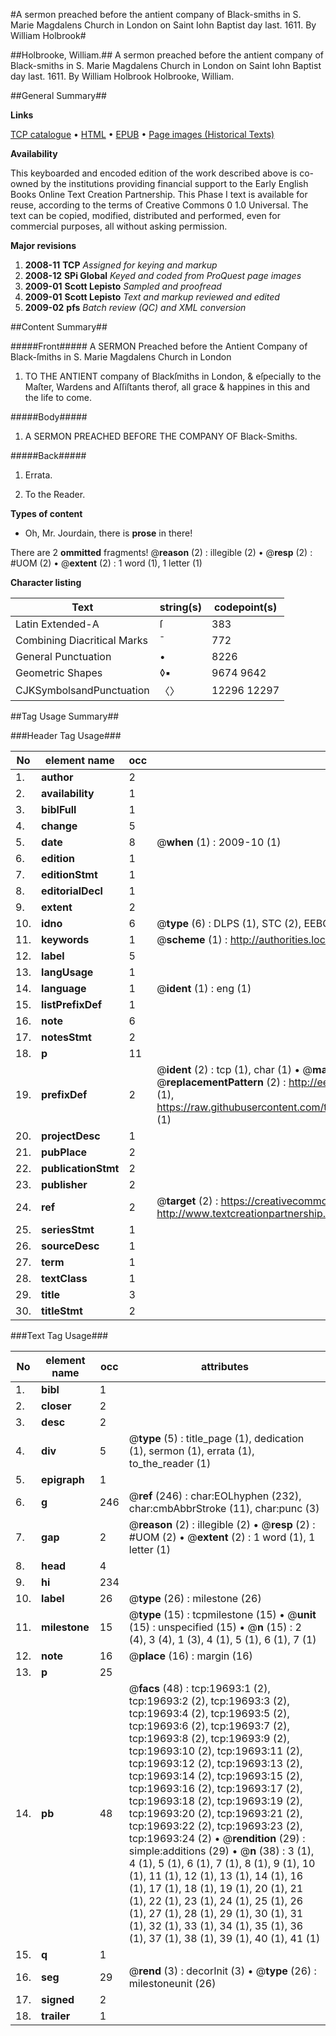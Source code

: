 #A sermon preached before the antient company of Black-smiths in S. Marie Magdalens Church in London on Saint Iohn Baptist day last. 1611. By William Holbrook#

##Holbrooke, William.##
A sermon preached before the antient company of Black-smiths in S. Marie Magdalens Church in London on Saint Iohn Baptist day last. 1611. By William Holbrook
Holbrooke, William.

##General Summary##

**Links**

[TCP catalogue](http://www.ota.ox.ac.uk/tcp/)  • 
[HTML](http://tei.it.ox.ac.uk/tcp/Texts-HTML/free/A03/A03445.html)  • 
[EPUB](http://tei.it.ox.ac.uk/tcp/Texts-EPUB/free/A03/A03445.epub) • 
[Page images (Historical Texts)](https://data.historicaltexts.jisc.ac.uk/view?pubId=eebo-99854282e&pageId=eebo-99854282e-19693-1)

**Availability**

This keyboarded and encoded edition of the
	       work described above is co-owned by the institutions
	       providing financial support to the Early English Books
	       Online Text Creation Partnership. This Phase I text is
	       available for reuse, according to the terms of Creative
	       Commons 0 1.0 Universal. The text can be copied,
	       modified, distributed and performed, even for
	       commercial purposes, all without asking permission.

**Major revisions**

1. __2008-11__ __TCP__ *Assigned for keying and markup*
1. __2008-12__ __SPi Global__ *Keyed and coded from ProQuest page images*
1. __2009-01__ __Scott Lepisto__ *Sampled and proofread*
1. __2009-01__ __Scott Lepisto__ *Text and markup reviewed and edited*
1. __2009-02__ __pfs__ *Batch review (QC) and XML conversion*

##Content Summary##

#####Front#####
A SERMON Preached before the Antient Company of Black-ſmiths in S. Marie Magdalens Church in London 
1. TO THE ANTIENT company of Blackſmiths in London, & eſpecially to the Maſter, Wardens and Aſſiſtants therof, all grace & happines in this and the life to come.

#####Body#####

1. A SERMON PREACHED BEFORE THE COMPANY OF Black-Smiths.

#####Back#####

1. Errata.

1. To the Reader.

**Types of content**

  * Oh, Mr. Jourdain, there is **prose** in there!

There are 2 **ommitted** fragments! 
 @__reason__ (2) : illegible (2)  •  @__resp__ (2) : #UOM (2)  •  @__extent__ (2) : 1 word (1), 1 letter (1)

**Character listing**


|Text|string(s)|codepoint(s)|
|---|---|---|
|Latin Extended-A|ſ|383|
|Combining             Diacritical Marks|̄|772|
|General Punctuation|•|8226|
|Geometric Shapes|◊▪|9674 9642|
|CJKSymbolsandPunctuation|〈〉|12296 12297|

##Tag Usage Summary##

###Header Tag Usage###

|No|element name|occ|attributes|
|---|---|---|---|
|1.|__author__|2||
|2.|__availability__|1||
|3.|__biblFull__|1||
|4.|__change__|5||
|5.|__date__|8| @__when__ (1) : 2009-10 (1)|
|6.|__edition__|1||
|7.|__editionStmt__|1||
|8.|__editorialDecl__|1||
|9.|__extent__|2||
|10.|__idno__|6| @__type__ (6) : DLPS (1), STC (2), EEBO-CITATION (1), PROQUEST (1), VID (1)|
|11.|__keywords__|1| @__scheme__ (1) : http://authorities.loc.gov/ (1)|
|12.|__label__|5||
|13.|__langUsage__|1||
|14.|__language__|1| @__ident__ (1) : eng (1)|
|15.|__listPrefixDef__|1||
|16.|__note__|6||
|17.|__notesStmt__|2||
|18.|__p__|11||
|19.|__prefixDef__|2| @__ident__ (2) : tcp (1), char (1)  •  @__matchPattern__ (2) : ([0-9\-]+):([0-9IVX]+) (1), (.+) (1)  •  @__replacementPattern__ (2) : http://eebo.chadwyck.com/downloadtiff?vid=$1&page=$2 (1), https://raw.githubusercontent.com/textcreationpartnership/Texts/master/tcpchars.xml#$1 (1)|
|20.|__projectDesc__|1||
|21.|__pubPlace__|2||
|22.|__publicationStmt__|2||
|23.|__publisher__|2||
|24.|__ref__|2| @__target__ (2) : https://creativecommons.org/publicdomain/zero/1.0/ (1), http://www.textcreationpartnership.org/docs/. (1)|
|25.|__seriesStmt__|1||
|26.|__sourceDesc__|1||
|27.|__term__|1||
|28.|__textClass__|1||
|29.|__title__|3||
|30.|__titleStmt__|2||


###Text Tag Usage###

|No|element name|occ|attributes|
|---|---|---|---|
|1.|__bibl__|1||
|2.|__closer__|2||
|3.|__desc__|2||
|4.|__div__|5| @__type__ (5) : title_page (1), dedication (1), sermon (1), errata (1), to_the_reader (1)|
|5.|__epigraph__|1||
|6.|__g__|246| @__ref__ (246) : char:EOLhyphen (232), char:cmbAbbrStroke (11), char:punc (3)|
|7.|__gap__|2| @__reason__ (2) : illegible (2)  •  @__resp__ (2) : #UOM (2)  •  @__extent__ (2) : 1 word (1), 1 letter (1)|
|8.|__head__|4||
|9.|__hi__|234||
|10.|__label__|26| @__type__ (26) : milestone (26)|
|11.|__milestone__|15| @__type__ (15) : tcpmilestone (15)  •  @__unit__ (15) : unspecified (15)  •  @__n__ (15) : 2 (4), 3 (4), 1 (3), 4 (1), 5 (1), 6 (1), 7 (1)|
|12.|__note__|16| @__place__ (16) : margin (16)|
|13.|__p__|25||
|14.|__pb__|48| @__facs__ (48) : tcp:19693:1 (2), tcp:19693:2 (2), tcp:19693:3 (2), tcp:19693:4 (2), tcp:19693:5 (2), tcp:19693:6 (2), tcp:19693:7 (2), tcp:19693:8 (2), tcp:19693:9 (2), tcp:19693:10 (2), tcp:19693:11 (2), tcp:19693:12 (2), tcp:19693:13 (2), tcp:19693:14 (2), tcp:19693:15 (2), tcp:19693:16 (2), tcp:19693:17 (2), tcp:19693:18 (2), tcp:19693:19 (2), tcp:19693:20 (2), tcp:19693:21 (2), tcp:19693:22 (2), tcp:19693:23 (2), tcp:19693:24 (2)  •  @__rendition__ (29) : simple:additions (29)  •  @__n__ (38) : 3 (1), 4 (1), 5 (1), 6 (1), 7 (1), 8 (1), 9 (1), 10 (1), 11 (1), 12 (1), 13 (1), 14 (1), 16 (1), 17 (1), 18 (1), 19 (1), 20 (1), 21 (1), 22 (1), 23 (1), 24 (1), 25 (1), 26 (1), 27 (1), 28 (1), 29 (1), 30 (1), 31 (1), 32 (1), 33 (1), 34 (1), 35 (1), 36 (1), 37 (1), 38 (1), 39 (1), 40 (1), 41 (1)|
|15.|__q__|1||
|16.|__seg__|29| @__rend__ (3) : decorInit (3)  •  @__type__ (26) : milestoneunit (26)|
|17.|__signed__|2||
|18.|__trailer__|1||
